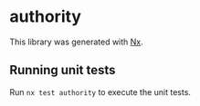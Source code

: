 # authority

This library was generated with [Nx](https://nx.dev).

## Running unit tests

Run `nx test authority` to execute the unit tests.
